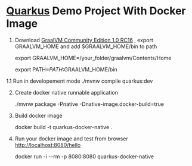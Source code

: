 # [Quarkus](https://quarkus.io/) Demo Project With Docker Image

1. Download [GraalVM Community Edition 1.0 RC16](https://github.com/oracle/graal/releases) , export GRAALVM_HOME and add $GRAALVM_HOME/bin to path

      export GRAALVM_HOME=/your_folder/graalvm/Contents/Home

      export PATH=${PATH}:$GRAALVM_HOME/bin

1.1 Run in developement mode
    ./mvnw compile quarkus:dev 

2. Create docker native runnable application

     ./mvnw package -Pnative -Dnative-image.docker-build=true

3. Build docker image

      docker build -t quarkus-docker-native .
     
4. Run your docker image and test from browser [http://localhost:8080/hello](http://localhost:8080/hello)

      docker run -i --rm -p 8080:8080 quarkus-docker-native